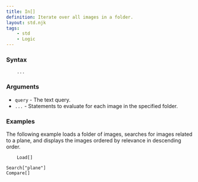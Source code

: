 ```yaml
---
title: In[]
definition: Iterate over all images in a folder.
layout: std.njk
tags:
    - std
    - Logic
---
```


### Syntax

```In["./folder/"]
    ...
```
### Arguments

- `query` - The text query.
- `...` - Statements to evaluate for each image in the specified folder.

### Examples

The following example loads a folder of images, searches for images related to a plane, and displays the images ordered by relevance in descending order.

```In["./folder/"]
    Load[]

Search["plane"]
Compare[]
```